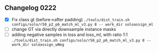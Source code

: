 ## Changelog 0222

 - [x] Fix class gt (before->after padding)
 `./tools/dist_train.sh configs/solo/r50_p2_p6_match_ml_v3.py 8 --
work_dir soloassign_ml`
 - [ ] change GT via directly downsample instance masks
 - [ ] adding negative samples in loss and loss_ml, with ratio 1:1
 `./tools/dist_train.sh configs/solo/r50_p2_p6_match_ml_v3.py 8 --work_dir soloassign_wNeg`

<!--stackedit_data:
eyJoaXN0b3J5IjpbLTE5MTAzMTA4MjQsLTY0NzE5NTE2MCwxOT
M5Nzk5NDI5XX0=
-->